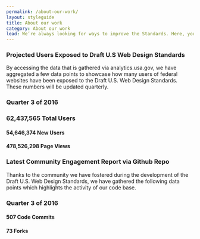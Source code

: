 ```yaml
---
permalink: /about-our-work/
layout: styleguide
title: About our work
category: About our work
lead: We’re always looking for ways to improve the Standards. Here, you'll find the latest information about recent releases, our product roadmap, and our governance model.
---
```

<div class="usa-grid-full">
  <div class="usa-width-one-half">
    <h3>Projected Users Exposed to Draft U.S Web Design Standards</h3>
    <p>By accessing the data that is gathered via analytics.usa.gov, we have aggregated a few data points to showcase how many users of federal websites have been exposed to the Draft U.S. Web Design Standards. These numbers will be updated quarterly.</p>
    <h3>Quarter 3 of 2016 </h3>
    <h3>62,437,565 Total Users</h3>
    <h4>54,646,374 New Users</h4>
    <h4>478,526,298 Page Views</h4>
  </div>
  <div class="usa-width-one-half">
    <h3>Latest Community Engagement Report via Github Repo</h3>
    <p>Thanks to the community we have fostered during the development of the Draft U.S. Web Design Standards, we have gathered the following data points which highlights the activity of our code base. </p>
    <h3>Quarter 3 of 2016
    <h4>507 Code Commits</h4>
    <h4>73 Forks</h4>
  </div>
</div>
